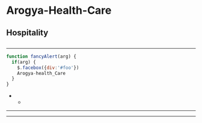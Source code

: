  Arogya-Health-Care
==
## Hospitality <h2> 
- - -
```javascript
function fancyAlert(arg) {
  if(arg) {
    $.facebox({div:'#foo'})
    Arogya-health_Care
  }
}
```
- -
-  - -
- - -

